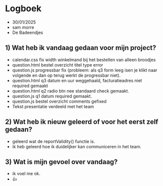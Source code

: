 # Logboek

- 30/01/2025
- sam morre
- De Badeendjes

## 1) Wat heb ik vandaag gedaan voor mijn project?

- calendar.css fix width winkelmand bij het bestellen van alleen broodjes
- question.html bestel overzicht titel type error
- question.js progressbar fix (probleem: als q3 form leeg isen je klikt naar    volgende en dan op terug werkt de progressbar niet).
- question.html q3 datum en uur weggehaald, facturatieadres niet required gemaakt
- question.html q2 radio btn nee standaard check gemaakt.
- question.js q1 datum required gemaakt.
- question.js bestel overzicht comments gefixed
- Tekst presentatie verdeeld met het team

## 2) Wat heb ik nieuw geleerd of voor het eerst zelf gedaan?

- geleerd wat de reportValidity() functie is.
- ik heb geleerd hoe ik duidelijker kan communiceren in het team.

## 3) Wat is mijn gevoel over vandaag?

- ik voel me ok.
- 👍
